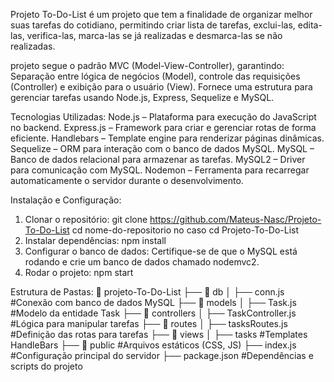 
Projeto To-Do-List é um projeto que tem a finalidade de organizar melhor suas tarefas do cotidiano, permitindo criar lista de tarefas, exclui-las, edita-las, verifica-las, marca-las se já realizadas e desmarca-las se não realizadas.

projeto segue o padrão MVC (Model-View-Controller), garantindo: Separação entre lógica de negócios (Model), controle das requisições (Controller) e exibição para o usuário (View). Fornece uma estrutura 
para gerenciar tarefas usando Node.js, Express, Sequelize e MySQL.

Tecnologias Utilizadas:
Node.js – Plataforma para execução do JavaScript no backend.
Express.js – Framework para criar e gerenciar rotas de forma eficiente.
Handlebars – Template engine para renderizar páginas dinâmicas.
Sequelize – ORM para interação com o banco de dados MySQL.
MySQL – Banco de dados relacional para armazenar as tarefas.
MySQL2 – Driver para comunicação com MySQL.
Nodemon – Ferramenta para recarregar automaticamente o servidor durante o desenvolvimento.

Instalação e Configuração:
1. Clonar o repositório:
git clone <https://github.com/Mateus-Nasc/Projeto-To-Do-List>
cd nome-do-repositorio no caso cd Projeto-To-Do-List
2. Instalar dependências:
npm install
3. Configurar o banco de dados:
Certifique-se de que o MySQL está rodando e crie um banco de
dados chamado nodemvc2.
4. Rodar o projeto:
npm start

Estrutura de Pastas:
📂 projeto-To-Do-List
├── 📂 db
│ ├── conn.js  #Conexão com banco de dados MySQL
├── 📂 models
│ ├── Task.js  #Modelo da entidade Task
├── 📂 controllers
│ ├── TaskController.js  #Lógica para manipular tarefas
├── 📂 routes
│ ├── tasksRoutes.js  #Definição das rotas para tarefas
├── 📂 views
│ ├── tasks  #Templates HandleBars
├── 📂 public  #Arquivos estáticos (CSS, JS)
├── index.js  #Configuração principal do servidor
├── package.json  #Dependências e scripts do projeto
